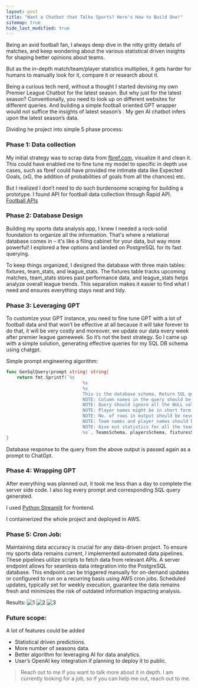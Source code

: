 ```yaml
---
layout: post
title: "Want a Chatbot that Talks Sports? Here's How to Build One!"
sitemap: true
hide_last_modified: true
---
```


Being an avid football fan, I always deep dive in the nitty gritty details of matches, and keep wondering about the various statistical driven insights for shaping better opinions about teams.

But as the in-depth match/team/player statistics multiplies, it gets harder for humans to manually look for it, compare it or research about it.

Being a curious tech nerd, without a thought I started devising my own Premier League Chatbot for the latest season. But why just for the latest season?
Conventionally, you need to look up on different websites for different queries. And building a simple football oriented GPT wrapper would not suffice the insights of latest season’s . My gen AI chatbot infers upon the latest season’s data.

Dividing he project into simple 5 phase process:

### Phase 1: Data collection
My initial strategy was to scrap data from [fbref.com](http://fbref.com), visualize it and clean it. This could have enabled me to fine tune my model to specific in depth use cases, such as fbref could have provided me intimate data like Expected Goals, (xG, the addition of probabilities of goals from all the chances) etc. 

But I realized I don’t need to do such burdensome scraping for building a prototype. I found API for football data collection through Rapid API. [Football APIs](https://www.api-football.com/)

### Phase 2: Database Design

Building my sports data analysis app, I knew I needed a rock-solid foundation to organize all the information.  That's where a relational database comes in – it's like a filing cabinet for your data, but way more powerful!  I explored a few options and landed on PostgreSQL for its fast querying.

To keep things organized, I designed the database with three main tables: fixtures, team_stats, and league_stats.  The fixtures table tracks upcoming matches,  team_stats stores past performance data, and league_stats helps analyze overall league trends.  This separation makes it easier to find what I need and ensures everything stays neat and tidy.

### Phase 3: Leveraging GPT

To customize your GPT instance, you need to fine tune GPT with a lot of football data and that won’t be effective at all because it will take forever to do that, it will be very costly and moreover, we update our data every week after premier league gameweek. So it’s not the best strategy.
So I came up with a simple solution, generating effective queries for my SQL DB schema using chatgpt. 

Simple prompt engineering algorithm: 

```go
func GenSqlQuery(prompt string) string{
	return fmt.Sprintf(`%s 
							 %s
							 %s
							 This is the database schema, Return SQL query for the data that could be required for inference for below question.
							 NOTE: Column names in the query should be in inverted commas.
							 NOTE: Query should ignore all the NULL values.
							 NOTE: Player names might be in short form so use substring but don't use substring to reduce the name size, Return full row.
							 NOTE: No. of rows in output should be never be more than 20.
							 NOTE: Team names and player names should be case insensitive in query.
							 NOTE: Give out statistics for all the teams or players asked in the prompt.
							 %s`, TeamsSchema, playersSchema, fixturesSchema, prompt)
}
```

Database response to the query from the above output is passed again as a prompt to ChatGpt.

### Phase 4: Wrapping GPT

After everything was planned out, it took me less than a day to complete the server side code. I also log every prompt and corresponding SQL query generated. 

I used [Python Streamlit](https://docs.streamlit.io/develop/tutorials/llms/build-conversational-apps) for frontend. 

I containerized the whole project and deployed in AWS. 

### Phase 5: Cron Job:

Maintaining data accuracy is crucial for any data-driven project. To ensure my sports data remains current, I implemented automated data pipelines. These pipelines utilize scripts to fetch data from relevant APIs.  A server endpoint allows for seamless data integration into the PostgreSQL database. This endpoint can be triggered manually for on-demand updates or configured to run on a recurring basis using AWS cron jobs. Scheduled updates, typically set for weekly execution, guarantee the data remains fresh and minimizes the risk of outdated information impacting analysis.

Results:
![1](/assets/img/plbot/1.jpg) ![2](/assets/img/plbot/2.jpg) ![3](/assets/img/plbot/3.jpg)

### Future scope: 
A lot of features could be added

- Statistical driven predictions.
- More number of seasons data.
- Better algorithm for leveraging AI for data analytics.
- User’s OpenAI key integration if planning to deploy it to public.

> Reach out to me if you want to talk more about it in depth. 
> I am currently looking for a job, so if you can help me out, reach out to me.